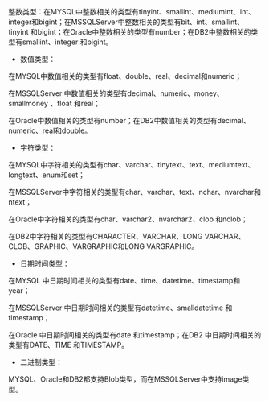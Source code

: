 整数类型：在MYSQL中整数相关的类型有tinyint、smallint、mediumint、int、integer和bigint；在MSSQLServer中整数相关的类型有bit、int、smallint、tinyint 和bigint；在Oracle中整数相关的类型有number；在DB2中整数相关的类型有smallint、integer 和bigint。
* 数值类型：
在MYSQL中数值相关的类型有float、double、real、decimal和numeric；
在MSSQLServer 中数值相关的类型有decimal、numeric、money、smallmoney 、float 和real；
在Oracle中数值相关的类型有number；在DB2中数值相关的类型有decimal、numeric、real和double。
* 字符类型：
在MYSQL中字符相关的类型有char、varchar、tinytext、text、mediumtext、longtext、enum和set；
在MSSQLServer中字符相关的类型有char、varchar、text、nchar、nvarchar和ntext；
在Oracle中字符相关的类型有char、varchar2、nvarchar2、clob 和nclob；
在DB2中字符相关的类型有CHARACTER、VARCHAR、LONG VARCHAR、CLOB、GRAPHIC、VARGRAPHIC和LONG VARGRAPHIC。
* 日期时间类型：
在MYSQL 中日期时间相关的类型有date、time、datetime、timestamp和year；
在MSSQLServer 中日期时间相关的类型有datetime、smalldatetime 和timestamp；
在Oracle 中日期时间相关的类型有date 和timestamp；在DB2 中日期时间相关的类型有DATE、TIME 和TIMESTAMP。
* 二进制类型：
MYSQL、Oracle和DB2都支持Blob类型，而在MSSQLServer中支持image类型。